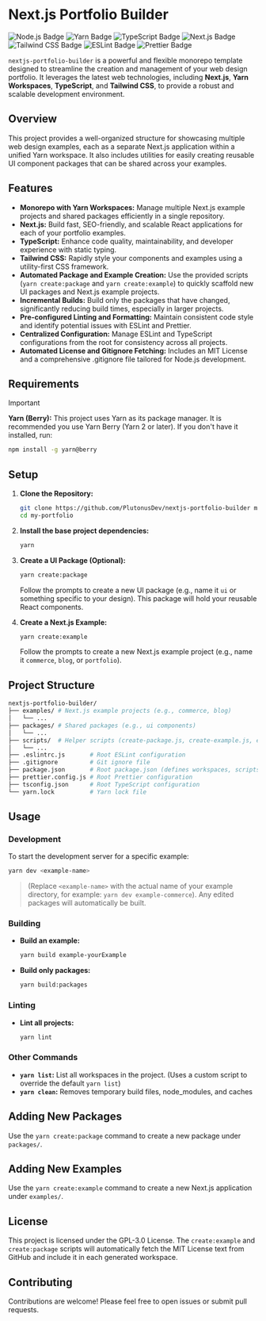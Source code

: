 # Next.js Portfolio Builder

![Node.js Badge](https://img.shields.io/badge/Node.js-5FA04E?logo=nodedotjs&logoColor=fff&style=flat-square)
![Yarn Badge](https://img.shields.io/badge/Yarn-2C8EBB?logo=yarn&logoColor=fff&style=flat-square)
![TypeScript Badge](https://img.shields.io/badge/TypeScript-3178C6?logo=typescript&logoColor=fff&style=flat-square)
![Next.js Badge](https://img.shields.io/badge/Next.js-000?logo=nextdotjs&logoColor=fff&style=flat-square)
![Tailwind CSS Badge](https://img.shields.io/badge/Tailwind%20CSS-06B6D4?logo=tailwindcss&logoColor=fff&style=flat-square)
![ESLint Badge](https://img.shields.io/badge/ESLint-4B32C3?logo=eslint&logoColor=fff&style=flat-square)
![Prettier Badge](https://img.shields.io/badge/Prettier-F7B93E?logo=prettier&logoColor=fff&style=flat-square)

`nextjs-portfolio-builder` is a powerful and flexible monorepo template designed to streamline the creation and management of your web design portfolio. It leverages the latest web technologies, including **Next.js**, **Yarn Workspaces**, **TypeScript**, and **Tailwind CSS**, to provide a robust and scalable development environment.

## Overview

This project provides a well-organized structure for showcasing multiple web design examples, each as a separate Next.js application within a unified Yarn workspace. It also includes utilities for easily creating reusable UI component packages that can be shared across your examples.

## Features

- **Monorepo with Yarn Workspaces:** Manage multiple Next.js example projects and shared packages efficiently in a single repository.
- **Next.js:** Build fast, SEO-friendly, and scalable React applications for each of your portfolio examples.
- **TypeScript:** Enhance code quality, maintainability, and developer experience with static typing.
- **Tailwind CSS:** Rapidly style your components and examples using a utility-first CSS framework.
- **Automated Package and Example Creation:** Use the provided scripts (`yarn create:package` and `yarn create:example`) to quickly scaffold new UI packages and Next.js example projects.
- **Incremental Builds:** Build only the packages that have changed, significantly reducing build times, especially in larger projects.
- **Pre-configured Linting and Formatting:** Maintain consistent code style and identify potential issues with ESLint and Prettier.
- **Centralized Configuration:** Manage ESLint and TypeScript configurations from the root for consistency across all projects.
- **Automated License and Gitignore Fetching:** Includes an MIT License and a comprehensive .gitignore file tailored for Node.js development.

## Requirements

> [!IMPORTANT]
> **Yarn (Berry):** This project uses Yarn as its package manager. It is recommended you use Yarn Berry (Yarn 2 or later). If you don't have it installed, run:
>
> ```bash
> npm install -g yarn@berry
> ```

## Setup

1. **Clone the Repository:**

   ```bash
   git clone https://github.com/PlutonusDev/nextjs-portfolio-builder my-portfolio
   cd my-portfolio
   ```

2. **Install the base project dependencies:**

   ```bash
   yarn
   ```

3. **Create a UI Package (Optional):**

   ```bash
   yarn create:package
   ```

   Follow the prompts to create a new UI package (e.g., name it `ui` or something specific to your design). This package will hold your reusable React components.

4. **Create a Next.js Example:**

   ```bash
   yarn create:example
   ```

   Follow the prompts to create a new Next.js example project (e.g., name it `commerce`, `blog`, or `portfolio`).

## Project Structure

```sh
nextjs-portfolio-builder/
├── examples/ # Next.js example projects (e.g., commerce, blog)
│   └── ...
├── packages/ # Shared packages (e.g., ui components)
│   └── ...
├── scripts/  # Helper scripts (create-package.js, create-example.js, etc.)
│   └── ...
├── .eslintrc.js       # Root ESLint configuration
├── .gitignore         # Git ignore file
├── package.json       # Root package.json (defines workspaces, scripts)
├── prettier.config.js # Root Prettier configuration
├── tsconfig.json      # Root TypeScript configuration
└── yarn.lock          # Yarn lock file
```

## Usage

### Development

To start the development server for a specific example:

```bash
yarn dev <example-name>
```

> (Replace `<example-name>` with the actual name of your example directory, for example: `yarn dev example-commerce`). Any edited packages will automatically be built.

### Building

- **Build an example:**

  ```bash
  yarn build example-yourExample
  ```

- **Build only packages:**

  ```bash
  yarn build:packages
  ```

### Linting

- **Lint all projects:**

  ```bash
  yarn lint
  ```

### Other Commands

- **`yarn list`:** List all workspaces in the project. (Uses a custom script to override the default `yarn list`)
- **`yarn clean`:** Removes temporary build files, node_modules, and caches

## Adding New Packages

Use the `yarn create:package` command to create a new package under `packages/`.

## Adding New Examples

Use the `yarn create:example` command to create a new Next.js application under `examples/`.

## License

This project is licensed under the GPL-3.0 License. The `create:example` and `create:package` scripts will automatically fetch the MIT License text from GitHub and include it in each generated workspace.

## Contributing

Contributions are welcome! Please feel free to open issues or submit pull requests.
